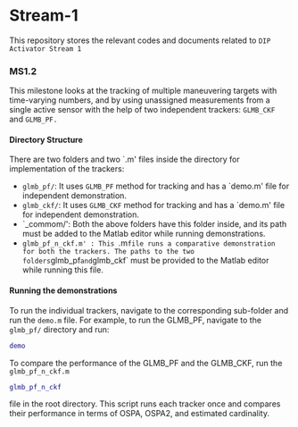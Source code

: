 # Stream-1
This repository stores the relevant codes and documents related to ``DIP Activator Stream 1``
### MS1.2
This milestone looks at the tracking of multiple maneuvering targets with time-varying numbers, and by using unassigned measurements from a single active sensor with the help of two independent trackers: `GLMB_CKF` and `GLMB_PF.`

#### Directory Structure
There are two folders and two `.m' files inside the directory for implementation of the trackers:
- `glmb_pf/`: It uses `GLMB_PF` method for tracking and has a `demo.m' file for independent demonstration.
- `glmb_ckf/`: It uses `GLMB_CKF` method for tracking and has a `demo.m' file for independent demonstration. 
- `_commom/': Both the above folders have this folder inside, and its path must be added to the Matlab editor while running demonstrations.
- `glmb_pf_n_ckf.m' : This `.m` file runs a comparative demonstration for both the trackers. The paths to the two folders `glmb_pf` and `glmb_ckf` must be provided to the Matlab editor while running this file.

#### Running the demonstrations
To run the individual trackers, navigate to the corresponding sub-folder and run the `demo.m` file. For example, to run the GLMB_PF, navigate to the `glmb_pf/` directory and run:
```matlab
demo
```

To compare the performance of the GLMB_PF and the GLMB_CKF, run the  `glmb_pf_n_ckf.m`
```matlab
glmb_pf_n_ckf
```
file in the root directory. This script runs each tracker once and compares their performance in terms of OSPA, OSPA2, and estimated cardinality.
